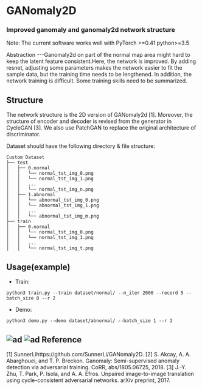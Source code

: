 # GANomaly2D
### Improved ganomaly and ganomaly2d network structure
Note: The current software works well with PyTorch >=0.41 python>=3.5

Abstraction
---Ganomaly2d on part of the normal map area might hard to keep the latent feature consistent.Here, the network is improved. By adding resnet, adjusting some parameters makes the network easier to fit the sample data, but the training time needs to be lengthened. In addition, the network training is difficult. Some training skills need to be summarized.

Structure
---
The network structure is the 2D version of GANomaly2d [1]. Moreover, the structure of encoder and decoder is revised from the generator in CycleGAN [3]. We also use PatchGAN to replace the original architecture of discriminator.

Dataset should have the following directory & file structure:
```
Custom Dataset
├── test
│   ├── 0.normal
│   │   └── normal_tst_img_0.png
│   │   └── normal_tst_img_1.png
│   │   ...
│   │   └── normal_tst_img_n.png
│   ├── 1.abnormal
│   │   └── abnormal_tst_img_0.png
│   │   └── abnormal_tst_img_1.png
│   │   ...
│   │   └── abnormal_tst_img_m.png
├── train
│   ├── 0.normal
│   │   └── normal_tst_img_0.png
│   │   └── normal_tst_img_1.png
│   │   ...
│   │   └── normal_tst_img_t.png

```

Usage(example)
---
* Train:
```
python3 train.py --train dataset/normal/ --n_iter 2000 --record 5 --batch_size 8 --r 2
```
* Demo:
```
python3 demo.py --demo dataset/abnormal/ --batch_size 1 --r 2
```

![ad](https://github.com/gewenchao/anomaly-detection-of-improved-ganomaly2d/blob/master/0.png)
![ad](https://github.com/gewenchao/anomaly-detection-of-improved-ganomaly2d/blob/master/0.png)
Reference
---
[1] SunnerLihttps://github.com/SunnerLi/GANomaly2D.
[2] S. Akcay, A. A. Abarghouei, and T. P. Breckon. Ganomaly: Semi-supervised anomaly detection via adversarial training. CoRR, abs/1805.06725, 2018.
[3] J.-Y. Zhu, T. Park, P. Isola, and A. A. Efros. Unpaired image-to-image translation using cycle-consistent adversarial networks. arXiv preprint, 2017.      

